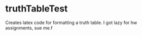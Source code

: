 # truthTableTest

Creates latex code for formatting a truth table. I got lazy for hw assignments, sue me.f
